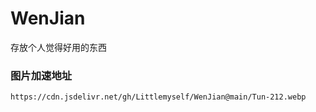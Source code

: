 # WenJian
存放个人觉得好用的东西

### 图片加速地址
```
https://cdn.jsdelivr.net/gh/Littlemyself/WenJian@main/Tun-212.webp
```

